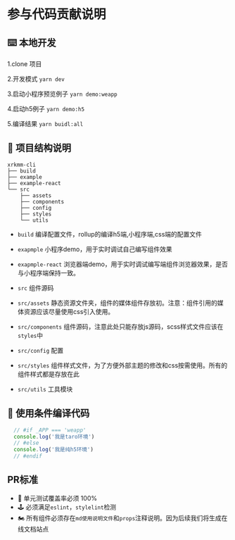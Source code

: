 <!--
 * @Description:
 * @Author: zhoulong.yang
 * @Date: 2021-06-10 19:47:51
 * @LastEditors: zhoulong.yang
 * @LastEditTime: 2021-06-11 15:02:45
-->
# 参与代码贡献说明

## ⌨️ 本地开发

1.clone 项目

2.开发模式
 ``` yarn dev ```

3.启动小程序预览例子
```yarn demo:weapp```

4.启动h5例子
```yarn demo:h5```

5.编译结果
```yarn buidl:all```

## 📁 项目结构说明
```
xrkmm-cli
├── build
├── example
├── example-react
└── src
    ├── assets
    ├── components
    ├── config
    ├── styles
    └── utils
```
 - `build` 编译配置文件，rollup的编译h5端,小程序端,css端的配置文件

 - `exapmple` 小程序demo，用于实时调试自己编写组件效果

 - `exapmple-react` 浏览器端demo，用于实时调试编写端组件浏览器效果，是否与小程序端保持一致。

 - `src` 组件源码

 - `src/assets` 静态资源文件夹，组件的媒体组件存放初。注意：组件引用的媒体资源应该尽量使用css引入使用。

 - `src/components` 组件源码，注意此处只能存放js源码，scss样式文件应该在`styles`中

 - `src/config` 配置

 - `src/styles` 组件样式文件，为了方便外部主题的修改和css按需使用。所有的组件样式都是存放在此

 - `src/utils` 工具模块

## 🔨 使用条件编译代码
```js
  // #if _APP === 'weapp'
  console.log('我是taro环境')
  // #else
  console.log('我是纯h5环境')
  // #endif
```

## PR标准
 - 🚗 单元测试覆盖率必须 100%
 - 🕹 必须满足`eslint`，`stylelint`检测
 - 🏍 所有组件必须存在`md使用说明文件`和`props`注释说明。因为后续我们将生成在线文档站点

